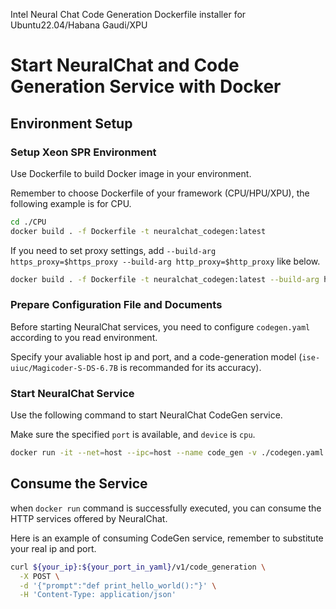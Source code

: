 Intel Neural Chat Code Generation Dockerfile installer for Ubuntu22.04/Habana Gaudi/XPU

# Start NeuralChat and Code Generation Service with Docker

## Environment Setup

### Setup Xeon SPR Environment
Use Dockerfile to build Docker image in your environment.

Remember to choose Dockerfile of your framework (CPU/HPU/XPU), the following example is for CPU.
```bash
cd ./CPU
docker build . -f Dockerfile -t neuralchat_codegen:latest
```
If you need to set proxy settings, add `--build-arg https_proxy=$https_proxy --build-arg http_proxy=$http_proxy` like below.
```bash
docker build . -f Dockerfile -t neuralchat_codegen:latest --build-arg https_proxy=$https_proxy --build-arg http_proxy=$http_proxy
```  

### Prepare Configuration File and Documents
Before starting NeuralChat services, you need to configure `codegen.yaml` according to you read environment.

Specify your avaliable host ip and port, and a code-generation model (`ise-uiuc/Magicoder-S-DS-6.7B` is recommanded for its accuracy).


### Start NeuralChat Service
Use the following command to start NeuralChat CodeGen service.

Make sure the specified `port` is available, and `device` is `cpu`.
```bash
docker run -it --net=host --ipc=host --name code_gen -v ./codegen.yaml:/codegen.yaml neuralchat_codegen:latest
```


## Consume the Service
when `docker run` command is successfully executed, you can consume the HTTP services offered by NeuralChat.

Here is an example of consuming CodeGen service, remember to substitute your real ip and port.
```bash
curl ${your_ip}:${your_port_in_yaml}/v1/code_generation \
  -X POST \
  -d '{"prompt":"def print_hello_world():"}' \
  -H 'Content-Type: application/json'
```
